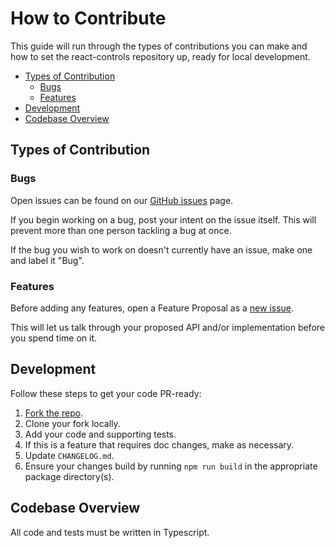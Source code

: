 # How to Contribute

This guide will run through the types of contributions you can make and how to set the react-controls repository up, ready for local development.

  - [Types of Contribution](#types-of-contribution)
    - [Bugs](#bugs)
    - [Features](#features)
  - [Development](#development)
  - [Codebase Overview](#codebase-overview)

## Types of Contribution

### Bugs

Open issues can be found on our [GitHub issues](https://github.com/jask-oss/reaviz/issues) page.

If you begin working on a bug, post your intent on the issue itself. This will prevent more than one person tackling a bug at once.

If the bug you wish to work on doesn't currently have an issue, make one and label it "Bug".

### Features

Before adding any features, open a Feature Proposal as a [new issue](https://github.com/jask-oss/reaviz/issues).

This will let us talk through your proposed API and/or implementation before you spend time on it.

## Development

Follow these steps to get your code PR-ready:

1. [Fork the repo](https://github.com/jask-oss/reaviz).
2. Clone your fork locally.
3. Add your code and supporting tests.
4. If this is a feature that requires doc changes, make as necessary.
5. Update `CHANGELOG.md`.
6. Ensure your changes build by running `npm run build` in the appropriate package directory(s).

## Codebase Overview

All code and tests must be written in Typescript.
